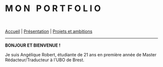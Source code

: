 # **M O N &nbsp; P O R T F O L I O**

&nbsp;

[Accueil](./index.md) | [Présentation](./présentation.md) | [Projets et ambitions](./ambitions.md)
- - - -

**BONJOUR ET BIENVENUE !**

Je suis Angélique Robert, étudiante de 21 ans en première année de Master Rédacteur/Traducteur à l'UBO de Brest.
